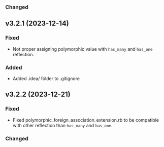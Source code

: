 ### Changed

## v3.2.1 (2023-12-14)

### Fixed

- Not proper assigning polymorphic value with `has_many` and `has_one` reflection.

### Added

- Added .idea/ folder to .gitignore

## v3.2.2 (2023-12-21)

### Fixed

- Fixed polymorphic_foreign_association_extension.rb to be compatible with other reflection than `has_many` and `has_one`.

### Changed